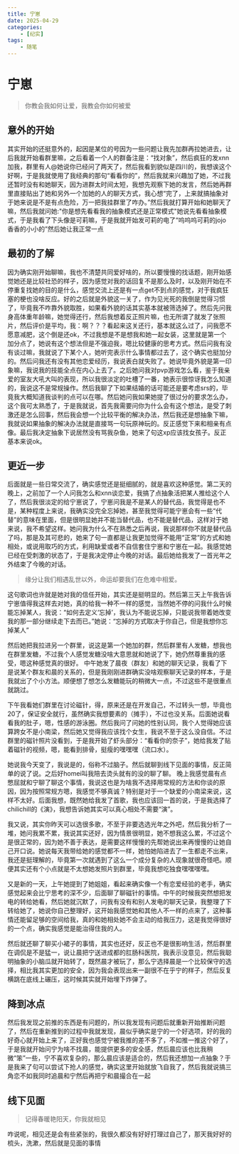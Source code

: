 ```yaml
---
title: 宁崽
date: 2025-04-29
categories:
    - [纪实]
tags:
    - 随笔
---
```

# 宁崽
> 你教会我如何让爱，我教会你如何被爱

## 意外的开始
其实开始的还挺意外的，起因是某位的号因为一些问题让我先加群再拉她进去，让后我就开始看群里嘛，之后看着一个人的群备注是：“找对象”，然后疯狂的发xnn加我，群里有人@她说你已经问了两天了，然后我看到貌似是四川的，我想诶这个好啊，于是我就使用了我经典的那句“看看你的”，然后我就来兴趣加了她，不过我还暂时没有和她聊天，因为进群太时间太短，我想先观察下她的发言，然后她再群里直接贴出了她和另外一个加她的人的聊天方式，我心想“完了，上来就搞抽象对于她来说是不是有点危险，万一把我挂群里了咋办。”然后我就打算开始和她聊天了嘛，然后我就问她:"你是想先看看我的抽象模式还是正常模式"她说先看看抽象模式，于是我看了下头像是可莉嘛，于是我就开始发可莉的电了“呜呜呜可莉的jojo香香的小小的”然后她让我正常一点

## 最初的了解
因为确实刚开始聊嘛，我也不清楚共同爱好啥的，所以要慢慢的找话题，刚开始感觉她还是比较社恐的样子，因为感觉对我的话回复不是那么及时，以及刚开始在不停重复找她的目的是什么，感觉交流上还是有一点get不到点的感觉，对于我疯狂塞的梗也没啥反应。好的之后就是外貌这一关了，作为见光死的我倒是觉得习惯了，毕竟我不咋靠外貌取胜，如果看外貌的话其实基本就被筛选掉了。然后先问我身高体重年龄嘛，她觉得还行，然后我想着反正照片嘛，也无所谓了就发了张照片，然后评价是平均，我：啊？？？看起来这关还行，基本就这么过了，问我愿不愿意减肥，这个倒是还ok，不过我想是不是想我和她一起女装，这里就是第一个加分点了，她说有这个想法但是不强迫我，嗯比较健康的思考方式。然后问我有没有谈过嘛，我就说了下某个人，她听完表示什么事情都过去了，这个确实也挺加分的。然后问我还有没有其他恋爱经历，我说表白就失败了。她说毕竟外貌是第一印象嘛，我说我的技能全点在内心上去了。之后她问我对pvp游戏怎么看，鉴于我亲爱的室友大吼大叫的表现，所以我很淡定的吐槽了一番，她表示很惊讶我怎么知道的，我说这不是常规操作。然后我聊了下如果结婚的话可能还是要考虑srs的，毕竟我大概知道我谈判的点可以在哪。然后她问我如果她提了很过分的要求怎么办，这个我可太熟悉了，于是我就说，首先我需要问你为什么会有这个想法，是受了刺激还是怎么回事，然后我会想一个比较平衡的解决办法，然后我还是想抽象下嘛，我就说如果抽象的解决办法就是直接骂一句玩原神玩的。反正感觉下来和相亲有点像。最后我决定抽象下说居然没有骂我杂鱼，她来了句这xp应该找女孩子。反正基本来说ok。

## 更近一步
后面就是一些日常交流了，确实感觉还是挺细腻的，就是喜欢这种感觉。第二天的晚上，之前加了一个人问我怎么和xnn谈恋爱，我搞了点抽象活把某人推给这个人了，然后我很淡定的给宁崽说了，宁崽问我是不是某人的替代品，我觉得是也不是，某种程度上来说，我确实没完全忘掉她，甚至我觉得可能宁崽会有一些“代替”的意味在里面，但是很明显她并不能当替代品，也不能是替代品，这样对于她来说，我不希望这样。她问我为什么不在熟悉之后再说，我说那样你不就是替代品了吗，那是及其可悲的，她来了句一直都是让我更加觉得不能用“正常”的方式和她相处，或说用取巧的方式，利用缺爱或者不自信套住宁崽和宁崽在一起。我感觉她已经在受刺激的状态了，于是我决定停止今晚的对话。最后她给我发了一首光年之外结束了今晚的对话。
> 缘分让我们相遇乱世以外，命运却要我们在危难中相爱。

这句歌词也许就是她对我的信任开始，其实还是挺明显的。然后第三天上午我告诉宁崽值得我这样去对她，真的给我一种不一样的感觉，当然她不停的问我什么时候能忘掉某人，我说：“如何去定义‘忘掉’，我认为不能说忘掉，只能说我带着她改变我的那一部分继续走下去而已。”她说：“忘掉的方式取决于你自己，但是我想你忘掉某人”

然后她把我拉进另一个群里，说这是第一个她加的群，然后群里有人发糖，想我也在群里发糖，不过我个人感觉发糖没啥大意思就和她说了下，她仍然尊重我的感受，嗯这种感觉真的很好。
中午她发了晨夜（群友）和她的聊天记录，我看了下是说某个群友和晨的关系的，但是我刚刚进群确实没啥观察聊天记录的样本，于是我就出了个小方法。顺便想了想怎么发糖能玩的稍微大一点，不过这些不是很重点就跳过。

下午我看她们群里在讨论磁针，得，原来还是在开发自己，不过转头一想，毕竟也20了，保证安全就行，虽然确实我想要素的（摊手），不过也没关系。后面她说看看我的肚子，嗯，性感的游泳圈。然后我问了问她的性别认同，我个人觉得她应该算跨女不是小南梁，然后她又觉得我应该找个女生，我说不至于这么没自信。不过群里的磁针照片没看到，于是我开始了虾头部分：“看看你的奈子”，她给我发了贴着磁针的视频，嗯，能看到排骨，挺瘦的嘿嘿嘿（流口水）。

她说我今天变了，我说是的，俗称不过脑子。然后就聊到线下见面的事情，反正简单的说了说。之后好homei叫我陪去烫头就有的没的聊了聊。
晚上我感觉晨有点憋屈就和宁聊了聊这个事情，我说这也是为啥我不选择用常规的方法和你谈的原因，因为按照常规方嗯，我感觉不够真诚？特别是对于一个缺爱的小南梁来说，这样不太好。后面我想，既然她给我发了首歌，我也应该回一首的说，于是我选择了chilichill的《演》，我想告诉她其实可以真心相处不需要“演”。

我又说，其实你昨天可以选很多歌，不至于非要选选光年之外吧，然后我分析了一堆，她问我累不累，我说其实还好，因为情景很明显，她不想我这么累，不过这个是很正常的，因为她不善于表达，是需要这样慢慢的先帮她说出来再慢慢的让她自己开口说。她说每天我带给她的感觉都不一样，她怕她陷进去了一生都走不出来，我还是挺理解的，毕竟第一次就遇到了这么一个成分复杂的人现象就很奇怪吧。顺便其实还有个小点就是不太想她发照片到群里，毕竟我想吃独食嘿嘿嘿嘿。

又是新的一天，上午她提到了她姐姐，看起来确实像一个有恋爱经验的老手，确实感觉起来会比宁思考的深不少，后面聊了聊磁针的事情。中午的时候我突然想把发电的转给她看，然后她就沉默了，问我有没有和别人发电的聊天记录，我整理了下转给她了，她说你自己整理好，这开始我感觉她和其他人不一样的点来了，这种事情还能留足够的空间给我，真的和她相处她不会主动的给我压力，这是我觉得很好的一个点，确实我感觉是能治得住我的人。

然后就还聊了聊买小裙子的事情，其实也还好，反正也不是很影响生活，然后群里在调侃是不是猛一，说让晨把宁送进成都的肛肠科医院，我表示没意见，然后我聪明抽象的小脑瓜就开始转了，既然晨才被玩了，那么宁选择晨是一个比较保守的选择，相比我其实更加的安全，因为我会表现出来一副很不在乎宁的样子，然后反复横跳在底线上碾压，这时候其实就开始埋下炸弹了。

## 降到冰点
然后我发现之前推的东西是有问题的，所以我发现有问题后就重新开始推断问题了，然后在重新推到的过程中我就发现，晨似乎确实是宁的一个好选项，好的我的好奇心就开始上来了，正好我也感觉宁被我推的差不多了，不如推一推这个好了，于是我就开始问宁为啥不找晨，能提供更多的安全感，然后晨应该也比我稍微“笨”一些，宁不喜欢复杂的，那么晨应该是适合的，然后我还想加一点抽象？于是我来了句可以尝试下抢人的感觉，确实这里开始就放飞自我了，然后我就说搞三角恋不如我同时追晨和宁然后再把宁和晨撮合在一起

## 线下见面
> 记得春暖艳阳天，你我就相见

咋说呢，相见还是会有些紧张的，我很久都没有好好打理过自己了，那天我好好的梳头，洗漱，然后就是见面的事情